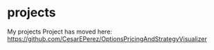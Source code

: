 # projects
My projects
Project has moved here: https://github.com/CesarEPerez/OptionsPricingAndStrategyVisualizer
